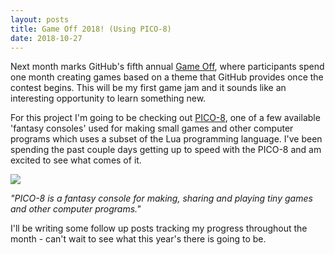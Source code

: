 ```yaml
---
layout: posts
title: Game Off 2018! (Using PICO-8)
date: 2018-10-27
---
```


Next month marks GitHub's fifth annual [Game Off](https://itch.io/jam/game-off-2018), where participants spend one
month creating games based on a theme that GitHub provides once the contest begins. This will be my first game jam
and it sounds like an interesting opportunity to learn something new.

For this project I'm going to be checking out [PICO-8](https://www.lexaloffle.com/pico-8.php), one of a few available
'fantasy consoles' used for making small games and other computer programs which uses a subset of the Lua programming
language. I've been spending the past couple days getting up to speed with the PICO-8 and am excited to see what
comes of it.

![](https://chadramsey.github.io/assets/images/2018/pico_8_gameoff.gif)

*"PICO-8 is a fantasy console for making, sharing and playing tiny games and other computer programs."*

I'll be writing some follow up posts tracking my progress throughout the month - can't wait to see what this year's
there is going to be.

